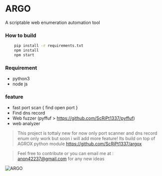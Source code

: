 # ARGO
A scriptable web enumeration automation tool

### How to build
```bash
    pip install -r requirements.txt
    npm install
    npm start
```

### Requirement

* python3
* node js

### feature
* fast port scan { find open port }
* Find dns record
* Web fuzzer (pyffuf > https://github.com/ScRiPt1337/pyffuf)
* web analyzer

> This project is tottaly new for now only port scanner and dns record enum only work but soon i will add more feature! Its build on top of AGROX python module https://github.com/ScRiPt1337/argox <br>

> Feel free to contribute or you can email me at : anon42237@gmail.com for any new ideas

![ARGO](https://github.com/ScRiPt1337/ARGO/raw/master/Screenshot%20at%202020-08-19%2023-50-31.png)


